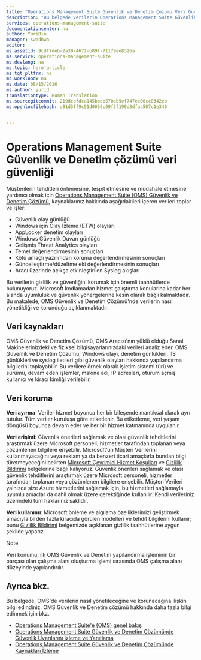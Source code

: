 ```yaml
---
title: "Operations Management Suite Güvenlik ve Denetim Çözümü Veri Güvenliği | Microsoft Belgeleri"
description: "Bu belgede verilerin Operations Management Suite Güvenlik ve Denetim Çözümünde nasıl yönetildiği ve korunduğu açıklanmaktadır."
services: operations-management-suite
documentationcenter: na
author: YuriDio
manager: swadhwa
editor: 
ms.assetid: 9cdf7deb-2a30-4672-b89f-71179ee8326a
ms.service: operations-management-suite
ms.devlang: na
ms.topic: hero-article
ms.tgt_pltfrm: na
ms.workload: na
ms.date: 08/15/2016
ms.author: yurid
translationtype: Human Translation
ms.sourcegitcommit: 219dcbfdca145bedb570eb9ef747ee00cc0342eb
ms.openlocfilehash: d81d3ff9c91d0056c69f5f190d3dfaa507c1e340


---
```

# <a name="operations-management-suite-security-and-audit-solution-data-security"></a>Operations Management Suite Güvenlik ve Denetim çözümü veri güvenliği
Müşterilerin tehditleri önlemesine, tespit etmesine ve müdahale etmesine yardımcı olmak için [Operations Management Suite (OMS) Güvenlik ve Denetim Çözümü](operations-management-suite-overview.md), kaynaklarınız hakkında aşağıdakileri içeren verileri toplar ve işler:

* Güvenlik olay günlüğü
* Windows için Olay İzleme (ETW) olayları
* AppLocker denetim olayları
* Windows Güvenlik Duvarı günlüğü
* Gelişmiş Threat Analytics olayları
* Temel değerlendirmesinin sonuçları
* Kötü amaçlı yazılımdan koruma değerlendirmesinin sonuçları
* Güncelleştirme/düzeltme eki değerlendirmesinin sonuçları
* Aracı üzerinde açıkça etkinleştirilen Syslog akışları

Bu verilerin gizlilik ve güvenliğini korumak için önemli taahhütlerde bulunuyoruz. Microsoft kodlamadan hizmet çalıştırma konularına kadar her alanda uyumluluk ve güvenlik yönergelerine kesin olarak bağlı kalmaktadır.
Bu makalede, OMS Güvenlik ve Denetim Çözümü'nde verilerin nasıl yönetildiği ve korunduğu açıklanmaktadır.

## <a name="data-sources"></a>Veri kaynakları
OMS Güvenlik ve Denetim Çözümü, OMS Aracısı'nın yüklü olduğu Sanal Makinelerinizdeki ve fiziksel bilgisayarlarınızdaki verileri analiz eder. OMS Güvenlik ve Denetim Çözümü; Windows olayı, denetim günlükleri, IIS günlükleri ve syslog iletileri gibi güvenlik olayları hakkında yapılandırma bilgilerini toplayabilir. Bu verilere örnek olarak işletim sistemi türü ve sürümü, devam eden işlemler, makine adı, IP adresleri, oturum açmış kullanıcı ve kiracı kimliği verilebilir.  

## <a name="data-protection"></a>Veri koruma
**Veri ayırma**: Veriler hizmet boyunca her bir bileşende mantıksal olarak ayrı tutulur. Tüm veriler kuruluşa göre etiketlenir. Bu etiketleme, veri yaşam döngüsü boyunca devam eder ve her bir hizmet katmanında uygulanır. 

**Veri erişimi**: Güvenlik önerileri sağlamak ve olası güvenlik tehditlerini araştırmak üzere Microsoft personeli, hizmetler tarafından toplanan veya çözümlenen bilgilere erişebilir. Microsoft’un Müşteri Verilerini kullanmayacağını veya reklam ya da benzeri ticari amaçlarla bundan bilgi türetmeyeceğini belirten [Microsoft Çevrimiçi Hizmet Koşulları](http://www.microsoftvolumelicensing.com/DocumentSearch.aspx?Mode=3&DocumentTypeId=31) ve [Gizlilik Bildirimi](https://www.microsoft.com/privacystatement/en-us/OnlineServices/Default.aspx) belgelerine bağlı kalıyoruz. Güvenlik önerileri sağlamak ve olası güvenlik tehditlerini araştırmak üzere Microsoft personeli, hizmetler tarafından toplanan veya çözümlenen bilgilere erişebilir. Müşteri Verileri yalnızca size Azure hizmetlerini sağlamak için, bu hizmetleri sağlamayla uyumlu amaçlar da dahil olmak üzere gerektiğinde kullanılır. Kendi verileriniz üzerindeki tüm haklarınız saklıdır.

**Veri kullanımı**: Microsoft önleme ve algılama özelliklerimizi geliştirmek amacıyla birden fazla kiracıda görülen modelleri ve tehdit bilgilerini kullanır; bunu [Gizlilik Bildirimi](https://www.microsoft.com/privacystatement/en-us/OnlineServices/Default.aspx) belgemizde açıklanan gizlilik taahhütlerine uygun şekilde yaparız.

> [!NOTE]
> Veri konumu, ilk OMS Güvenlik ve Denetim yapılandırma işleminin bir parçası olan çalışma alanı oluşturma işlemi sırasında OMS çalışma alanı düzeyinde yapılandırılır.
> 
> 

## <a name="see-also"></a>Ayrıca bkz.
Bu belgede, OMS'de verilerin nasıl yönetileceğine ve korunacağına ilişkin bilgi edindiniz. OMS Güvenlik ve Denetim çözümü hakkında daha fazla bilgi edinmek için bkz.

* [Operations Management Suite'e (OMS) genel bakış](operations-management-suite-overview.md)
* [Operations Management Suite Güvenlik ve Denetim Çözümünde Güvenlik Uyarılarını İzleme ve Yanıtlama](oms-security-responding-alerts.md)
* [Operations Management Suite Güvenlik ve Denetim Çözümünde Kaynakları İzleme](oms-security-monitoring-resources.md)




<!--HONumber=Nov16_HO2-->



